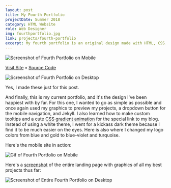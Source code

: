 ```yaml
---
layout: post
title: My Fourth Portfolio
projectDate: Summer 2018
category: HTML Website
role: Web Designer
img: fourthportfolio.jpg
link: projects/fourth-portfolio
excerpt: My fourth portfolio is an original design made with HTML, CSS, Bootstrap, some Javascript, and Jekyll. This website was designed to be a dark theme and with responsiveness in mind. My projects are lists in a single column and text is minimal. This is also when I started having fun with tooltip styling and bright colors.
---
```


<img src="https://pastelhex.online/img/portfoliomid2018mobile.png" alt="Screenshot of Fourth Portfolio on Mobile" class="img-fluid"/>

<p class="caption"><a href="http://pastelhex.online/2019" target="_blank">Visit Site</a> • <a href="https://github.com/pastelhex97/2019">Source Code</a></p>

<img src="https://pastelhex.online/img/portfoliomid2018desktop.png" alt="Screenshot of Fourth Portfolio on Desktop" class="img-fluid"/>

<p class="caption">Yes, I made these just for this post.</p>

<p>And finally, this is my current portfolio, and it's the design I've been happiest with by far. For this one, I wanted to go as simple as possible and once again used my graphics to preview my projects, a dropdown button for the mobile navigation, and Jekyll. I also learned how to make custom tooltips and a cute <a href="https://codepen.io/P1N2O/pen/pyBNzX" target="_blank" rel="nofollow">CSS gradient animation</a> for the special link to my blog. Instead of using a white theme, I went for a kickass dark theme because I find it to be much easier on the eyes. Here is also where I changed my logo colors from blue and gold to blue-violet and turquoise.</p>

<p>Here's the mobile site in action:</p>

<img src="https://pastelhex.online/img/portfolio2018onmobile.gif" alt="Gif of Fourth Portfolio on Mobile" class="img-fluid"/>

<p>Here's a <a href="https://addons.mozilla.org/en-US/firefox/addon/fireshot/" target="_blank" rel="nofollow">screenshot</a> of the entire landing page with graphics of all my best projects thus far:</p>

<img src="https://pastelhex.online/img/portfolioorg.png" alt="Screenshot of Entire Fourth Portfolio on Desktop" class="img-fluid"/>
